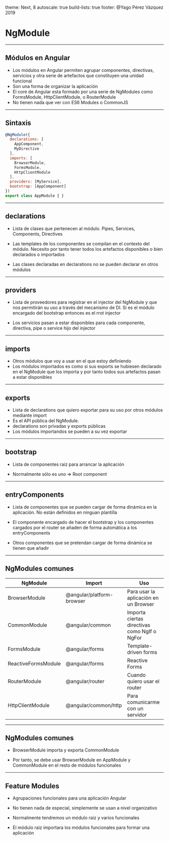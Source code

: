theme: Next, 8
autoscale: true
build-lists: true
footer: @Yago Pérez Vázquez 2019

# NgModule

---

## Módulos en Angular

- Los módulos en Angular permiten agrupar componentes, directivas, servicios y otra serie de artefactos que constituyen una unidad funcional
- Son una forma de organizar la aplicación 
- El core de Angular esta formado por una serie de NgModules como FormsModule, HttpClientModule, o RouterModule
- No tienen nada que ver con ES6 Modules o CommonJS

---

## Sintaxis

```javascript
@NgModule({
  declarations: [
    AppComponent,
    MyDirective
  ],
  imports: [
    BrowserModule,
    FormsModule,
    HttpClientModule
  ],
  providers: [MyService],
  bootstrap: [AppComponent]
})
export class AppModule { }
```

---

## declarations

- Lista de clases que pertenecen al módulo. Pipes, Services, Components, Directives

- Las templates de los componentes se compilan en el contexto del módulo. Necesito por tanto tener todos los artefactos disponibles o bien declarados o importados

- Las clases declaradas en declarations no se pueden declarar en otros módulos

---

## providers

- Lista de proveedores para registrar en el  injector del NgModule y que nos permitirán su uso a través del mecanismo de DI. Si es el módulo encargado del bootstrap entonces es el rrot injector

- Los servicios pasan a estar disponibles para cada componente, directiva, pipe o service hijo del injector

---

## imports

- Otros módulos que voy a usar en el que estoy definiendo
- Los módulos importados es como si sus exports se hubiesen declarado en el NgModule que los importa y por tanto todos sus artefactos pasan a estar disponibles

---

## exports

- Lista de declarations que quiero exportar para su uso por otros módulos mediante import
- Es el API pública del NgModule. 
- declarations son privadas y exports públicas
- Los módulos importandos se pueden a su vez exportar

---

## bootstrap

- Lista de componentes raiz para arrancar la aplicación

- Normalmente sólo es uno => Root component

---

## entryComponents

- Lista de componentes que se pueden cargar de forma dinámica en la aplicación. No están definidos en ninguan plantilla

- El componente encargado de hacer el bootstrap y los componentes cargados por el router se añaden de forma automática a los entryComponents

- Otros componentes que se pretendan cargar de forma dinámica se tienen que añadir

---

## NgModules comunes

| NgModule | Import | Uso |
| --- | --- | --- |
| BrowserModule | @angular/platform-browser | Para usar la aplicación en un Browser |
| CommonModule | @angular/common | Importa ciertas directivas como NgIf o NgFor |
| FormsModule | @angular/forms | Template-driven forms |
| ReactiveFormsModule | @angular/forms | Reactive Forms |
| RouterModule | @angular/router | Cuando quiero usar el router|
| HttpClientModule | @angular/common/http | Para comunicarme con un servidor |

---

## NgModules comunes

- BrowserModule importa y exporta CommonModule

- Por tanto, se debe usar BrowserModule en AppModule y CommonModule en el resto de módulos funcionales

---

## Feature Modules

- Agrupaciones funcionales para una aplicación Angular

- No tienen nada de especial, simplemente se usan a nivel organizativo

- Normalmente tendremos un módulo raiz y varios funcionales

- El módulo raiz importara los módulos funcionales para formar una aplicación
